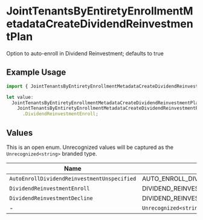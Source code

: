 # JointTenantsByEntiretyEnrollmentMetadataCreateDividendReinvestmentPlan

Option to auto-enroll in Dividend Reinvestment; defaults to true

## Example Usage

```typescript
import { JointTenantsByEntiretyEnrollmentMetadataCreateDividendReinvestmentPlan } from "@apexfintechsolutions/ascend-sdk/models/components";

let value:
  JointTenantsByEntiretyEnrollmentMetadataCreateDividendReinvestmentPlan =
    JointTenantsByEntiretyEnrollmentMetadataCreateDividendReinvestmentPlan
      .DividendReinvestmentEnroll;
```

## Values

This is an open enum. Unrecognized values will be captured as the `Unrecognized<string>` branded type.

| Name                                          | Value                                         |
| --------------------------------------------- | --------------------------------------------- |
| `AutoEnrollDividendReinvestmentUnspecified`   | AUTO_ENROLL_DIVIDEND_REINVESTMENT_UNSPECIFIED |
| `DividendReinvestmentEnroll`                  | DIVIDEND_REINVESTMENT_ENROLL                  |
| `DividendReinvestmentDecline`                 | DIVIDEND_REINVESTMENT_DECLINE                 |
| -                                             | `Unrecognized<string>`                        |